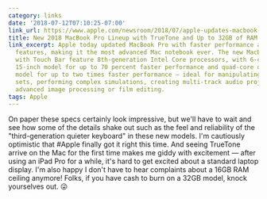 ```yaml
---
category: links
date: '2018-07-12T07:10:25-07:00'
link_url: https://www.apple.com/newsroom/2018/07/apple-updates-macbook-pro-with-faster-performance-and-new-features-for-pros/
title: New 2018 MacBook Pro Lineup with TrueTone and Up to 32GB of RAM
link_excerpt: Apple today updated MacBook Pro with faster performance and new pro
  features, making it the most advanced Mac notebook ever. The new MacBook Pro models
  with Touch Bar feature 8th-generation Intel Core processors, with 6-core on the
  15-inch model for up to 70 percent faster performance and quad-core on the 13-inch
  model for up to two times faster performance — ideal for manipulating large data
  sets, performing complex simulations, creating multi-track audio projects or doing
  advanced image processing or film editing.
tags: Apple
---
```


On paper these specs certainly look impressive, but we'll have to wait and see how some of the details shake out such as the feel and reliability of the "third-generation quieter keyboard" in these new models. I'm cautiously optimistic that #Apple finally got it right this time. And seeing TrueTone arrive on the Mac for the first time makes me giddy with excitement — after using an iPad Pro for a while, it's hard to get excited about a standard laptop display. I'm also happy I don't have to hear complaints about a 16GB RAM ceiling anymore! Folks, if you have cash to burn on a 32GB model, knock yourselves out. 😜
